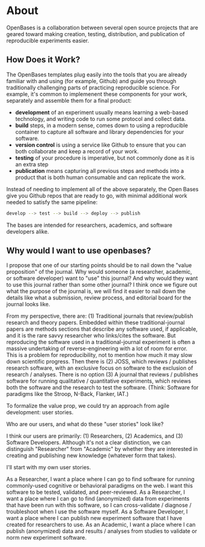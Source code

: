 # About

OpenBases is a collaboration between several open source projects that are geared toward 
making creation, testing, distribution, and publication of reproducible experiments 
easier.

## How Does it Work?

The OpenBases templates plug easily into the tools that you are already familiar with and
using (for example, Github) and guide you through traditionally challenging parts
of practicing reproducible science. For example, it's common to implemenent these
components for your work, separately and assemble them for a final product:

 - **development** of an experiment usually means learning a web-based technology, and writing code to run some protocol and collect data.
 - **build** steps, in a modern sense, comes down to using a reproducible container to capture all software and library dependencies for your software.
 - **version control** is using a service like Github to ensure that you can both collaborate and keep a record of your work.
 - **testing** of your procedure is imperative, but not commonly done as it is an extra step
 - **publication** means capturing all previous steps and methods into a product that is both human consumable and can replicate the work.

Instead of needing to implement all of the above separately, the Open Bases 
give you Github repos that are ready to go, with minimal additional work needed to
satisfy the same pipeline:

```bash
develop --> test --> build --> deploy --> publish
```

The bases are intended for researchers, academics, and software developers alike.

## Why would I want to use openbases?

I propose that one of our starting points should be to nail down the "value proposition" of the journal. Why would someone (a researcher, academic, or software developer) want to "use" this journal? And why would they want to use this journal rather than some other journal? I think once we figure out what the purpose of the journal is, we will find it easier to nail down the details like what a submission, review process, and editorial board for the journal looks like.

From my perspective, there are: (1) Traditional journals that review/publish research and theory papers. Embedded within these traditional-journal papers are methods sections that describe any software used, if applicable, and it is the rare savvy researcher who links/cites the software. But reproducing the software used in a traditional-journal experiment is often a massive undertaking of reverse-engineering with a lot of room for error. This is a problem for reproducibility, not to mention how much it may slow down scientific progress. Then there is (2) JOSS, which reviews / publishes research software, with an exclusive focus on software to the exclusion of research / analyses. There is no option (3) A journal that reviews / publishes software for running qualitative / quantitative experiments, which reviews both the software and the research to test the software. (Think: Software for paradigms like the Stroop, N-Back, Flanker, IAT.)

To formalize the value prop, we could try an approach from agile development: user stories.

Who are our users, and what do these "user stories" look like?

I think our users are primarily: (1) Researchers, (2) Academics, and (3) Software Developers. Although it's not a clear distinction, we can distinguish "Researcher" from "Academic" by whether they are interested in creating and publishing new knowledge (whatever form that takes).

I'll start with my own user stories.

As a Researcher, I want a place where I can go to find software for running commonly-used cognitive or behavioral paradigms on the web. I want this software to be tested, validated, and peer-reviewed.
As a Researcher, I want a place where I can go to find (anonymized) data from experiments that have been run with this software, so I can cross-validate / diagnose / troubleshoot when I use the software myself.
As a Software Developer, I want a place where I can publish new experiment software that I have created for researchers to use.
As an Academic, I want a place where I can publish (anonymized) data and results / analyses from studies to validate or norm new experiment software.
